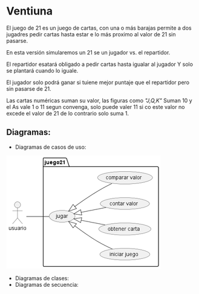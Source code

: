 # Ventiuna

El juego de 21 es un juego de cartas, con una o más barajas permite a dos jugadres pedir cartas hasta estar e lo más proximo al valor de 21 sin pasarse.

En esta versión simularemos un 21 se un jugador vs. el repartidor.

El repartidor esatará obligado a pedir cartas hasta igualar al jugador Y solo se plantará cuando lo iguale.

El jugador solo podrá ganar si tuiene mejor puntaje que el repartidor pero sin pasarse de 21.

Las cartas numéricas suman su valor, las figuras como _"J,Q,K"_ Suman 10 y el As vale 1 o 11 segun convenga, solo puede valer 11 si co este valor no excede el valor de 21 de lo contrario solo suma 1.

## Diagramas:
- Diagramas de casos de uso:

![Casos De Uso](out/diagramas/casos_de_uso/casos_de_uso.png)
- Diagramas de clases:
- Diagramas de secuencia:
